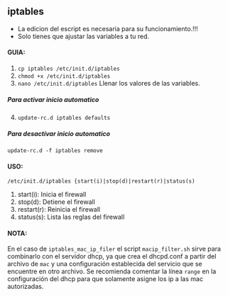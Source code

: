  ## iptables

 - La edicion del escript es necesaria para su funcionamiento.!!!
 - Solo tienes que ajustar las variables a tu red.

#### GUIA:
1. `cp iptables /etc/init.d/iptables`
2. `chmod +x /etc/init.d/iptables`
3. `nano /etc/init.d/iptables` Llenar los valores de las variables.

##### Para activar inicio automatico
4. `update-rc.d iptables defaults`

##### Para desactivar inicio automatico
`update-rc.d -f iptables remove`

#### USO:
`/etc/init.d/iptables {start(i)|stop(d)|restart(r)|status(s)`

1. start(i): Inicia el firewall
2. stop(d): Detiene el firewall
3. restart(r): Reinicia el firewall
4. status(s): Lista las reglas del firewall

#### NOTA:
En el caso de `iptables_mac_ip_filer` el script `macip_filter.sh` sirve para combinarlo con el servidor dhcp, ya que crea el dhcpd.conf a partir del archivo de `mac` y una configuración establecida del servicio que se encuentre en otro archivo. Se recomienda comentar la línea `range` en la configuración del dhcp para que solamente asigne los ip  a las mac autorizadas.
